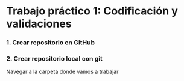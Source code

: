 # Trabajo práctico 1​: Codificación y validaciones​


### 1. Crear repositorio en GitHub
### 2. Crear repositorio local con git
  Navegar a la carpeta donde vamos a trabajar
```

```
